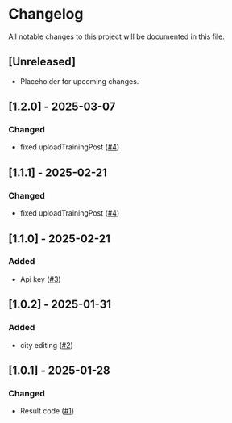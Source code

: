 # Changelog

All notable changes to this project will be documented in this file.

## [Unreleased]
- Placeholder for upcoming changes.

## [1.2.0] - 2025-03-07
### Changed
- fixed uploadTrainingPost  ([#4](https://github.com/mkizhevsk/tiny_fitness_android/pull/4))

## [1.1.1] - 2025-02-21
### Changed
- fixed uploadTrainingPost  ([#4](https://github.com/mkizhevsk/tiny_fitness_android/pull/4))

## [1.1.0] - 2025-02-21
### Added
- Api key  ([#3](https://github.com/mkizhevsk/tiny_fitness_android/pull/3))

## [1.0.2] - 2025-01-31
### Added
- city editing  ([#2](https://github.com/mkizhevsk/tiny_fitness_android/pull/2))

## [1.0.1] - 2025-01-28
### Changed
- Result code ([#1](https://github.com/mkizhevsk/tiny_fitness_android/pull/1))
